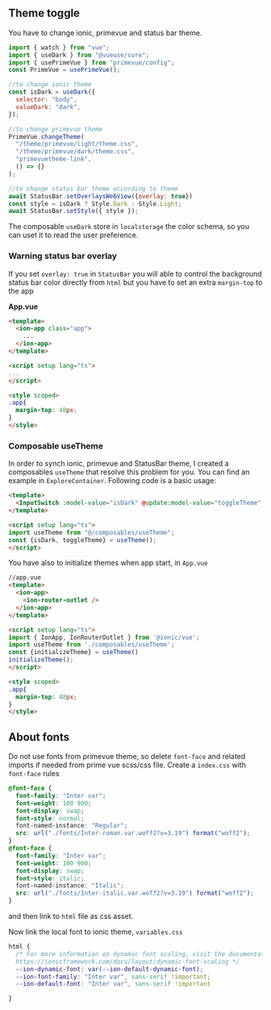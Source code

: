 ## Theme toggle

You have to change ionic, primevue and status bar theme. 

```js
import { watch } from "vue";
import { useDark } from "@vueuse/core";
import { usePrimeVue } from "primevue/config";
const PrimeVue = usePrimeVue();

//to change ionic theme
const isDark = useDark({
  selector: "body",
  valueDark: "dark",
});

//to change primevue theme
PrimeVue.changeTheme(
  "/theme/primevue/light/theme.css",
  "/theme/primevue/dark/theme.css",
  "primevuetheme-link",
  () => {}
);

//to change status bar theme according to theme
await StatusBar.setOverlaysWebView({overlay: true})
const style = isDark ? Style.Dark : Style.Light;
await StatusBar.setStyle({ style });
```

The composable `useDark` store in `localstorage` the color schema, so you can uset it to read the user preference. 

### Warning status bar overlay

If you set `overlay: true` in `StatusBar` you will able to control the background status bar color directly from `html` but you have to set an extra `margin-top` to the app

**App.vue**
```html
<template>
  <ion-app class="app">
    ...
  </ion-app>
</template>

<script setup lang="ts">
...
</script>

<style scoped>
.app{
  margin-top: 48px;
}
</style>
```

### Composable useTheme

In order to synch ionic, primevue and StatusBar theme, I created a composables `useTheme` that resolve this problem for you. You can find an example in `ExploreContainer`. Following code is a basic usage:

```html
<template>
  <InputSwitch :model-value="isDark" @update:model-value="toggleTheme" />
</template>

<script setup lang="ts">
import useTheme from "@/composables/useTheme";
const {isDark, toggleTheme} = useTheme();
</script>
```

You have also to initialize themes when app start, in `App.vue`

```html
//app.vue
<template>
  <ion-app>
    <ion-router-outlet />
  </ion-app>
</template>

<script setup lang="ts">
import { IonApp, IonRouterOutlet } from '@ionic/vue';
import useTheme from './composables/useTheme';
const {initializeTheme} = useTheme()
initializeTheme();
</script>

<style scoped>
.app{
  margin-top: 48px;
}
</style>
```

## About fonts

Do not use fonts from primevue theme, so delete `font-face` and related imports if needed from prime vue scss/css file.
Create a `index.css` with `font-face` rules

```css
@font-face {
  font-family: "Inter var";
  font-weight: 100 900;
  font-display: swap;
  font-style: normal;
  font-named-instance: "Regular";
  src: url("./fonts/Inter-roman.var.woff2?v=3.19") format("woff2");
}
@font-face {
  font-family: "Inter var";
  font-weight: 100 900;
  font-display: swap;
  font-style: italic;
  font-named-instance: "Italic";
  src: url("./fonts/Inter-italic.var.woff2?v=3.19") format("woff2");
}
```

and then link to `html` file as css asset.

Now link the local font to ionic theme, `variables.css`

```css
html {
  /* For more information on dynamic font scaling, visit the documentation: 
  https://ionicframework.com/docs/layout/dynamic-font-scaling */
  --ion-dynamic-font: var(--ion-default-dynamic-font);
  --ion-font-family: "Inter var", sans-serif !important;
  --ion-default-font: "Inter var", sans-serif !important

}
```